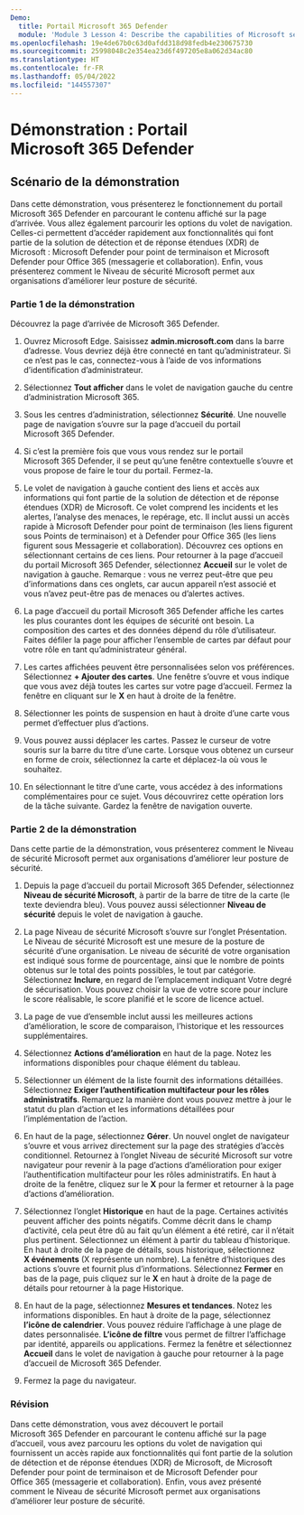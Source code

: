 ```yaml
---
Demo:
  title: Portail Microsoft 365 Defender
  module: 'Module 3 Lesson 4: Describe the capabilities of Microsoft security solutions: Describe threat protection with Microsoft 365 Defender'
ms.openlocfilehash: 19e4de67b0c63d0afdd318d98fedb4e230675730
ms.sourcegitcommit: 25998048c2e354ea23d6f497205e8a062d34ac80
ms.translationtype: HT
ms.contentlocale: fr-FR
ms.lasthandoff: 05/04/2022
ms.locfileid: "144557307"
---
```

# <a name="demo-the-microsoft-365-defender-portal"></a>Démonstration : Portail Microsoft 365 Defender

## <a name="demo-scenario"></a>Scénario de la démonstration

Dans cette démonstration, vous présenterez le fonctionnement du portail Microsoft 365 Defender en parcourant le contenu affiché sur la page d’arrivée. Vous allez également parcourir les options du volet de navigation. Celles-ci permettent d’accéder rapidement aux fonctionnalités qui font partie de la solution de détection et de réponse étendues (XDR) de Microsoft : Microsoft Defender pour point de terminaison et Microsoft Defender pour Office 365 (messagerie et collaboration).  Enfin, vous présenterez comment le Niveau de sécurité Microsoft permet aux organisations d’améliorer leur posture de sécurité.

### <a name="demo-part-1"></a>Partie 1 de la démonstration

Découvrez la page d’arrivée de Microsoft 365 Defender.

1. Ouvrez Microsoft Edge. Saisissez **admin.microsoft.com** dans la barre d’adresse.  Vous devriez déjà être connecté en tant qu’administrateur.  Si ce n’est pas le cas, connectez-vous à l’aide de vos informations d’identification d’administrateur.

1. Sélectionnez **Tout afficher** dans le volet de navigation gauche du centre d’administration Microsoft 365.

1. Sous les centres d’administration, sélectionnez **Sécurité**.  Une nouvelle page de navigation s’ouvre sur la page d’accueil du portail Microsoft 365 Defender.  

1. Si c’est la première fois que vous vous rendez sur le portail Microsoft 365 Defender, il se peut qu’une fenêtre contextuelle s’ouvre et vous propose de faire le tour du portail.  Fermez-la.

1. Le volet de navigation à gauche contient des liens et accès aux informations qui font partie de la solution de détection et de réponse étendues (XDR) de Microsoft. Ce volet comprend les incidents et les alertes, l’analyse des menaces, le repérage, etc.  Il inclut aussi un accès rapide à Microsoft Defender pour point de terminaison (les liens figurent sous Points de terminaison) et à Defender pour Office 365 (les liens figurent sous Messagerie et collaboration).  Découvrez ces options en sélectionnant certains de ces liens.  Pour retourner à la page d’accueil du portail Microsoft 365 Defender, sélectionnez **Accueil** sur le volet de navigation à gauche.  Remarque : vous ne verrez peut-être que peu d’informations dans ces onglets, car aucun appareil n’est associé et vous n’avez peut-être pas de menaces ou d’alertes actives.

1. La page d’accueil du portail Microsoft 365 Defender affiche les cartes les plus courantes dont les équipes de sécurité ont besoin. La composition des cartes et des données dépend du rôle d’utilisateur. Faites défiler la page pour afficher l’ensemble de cartes par défaut pour votre rôle en tant qu’administrateur général.

1. Les cartes affichées peuvent être personnalisées selon vos préférences.  Sélectionnez **+ Ajouter des cartes**. Une fenêtre s’ouvre et vous indique que vous avez déjà toutes les cartes sur votre page d’accueil.  Fermez la fenêtre en cliquant sur le **X** en haut à droite de la fenêtre.

1. Sélectionner les points de suspension en haut à droite d’une carte vous permet d’effectuer plus d’actions.  

1. Vous pouvez aussi déplacer les cartes. Passez le curseur de votre souris sur la barre du titre d’une carte. Lorsque vous obtenez un curseur en forme de croix, sélectionnez la carte et déplacez-la où vous le souhaitez.

1. En sélectionnant le titre d’une carte, vous accédez à des informations complémentaires pour ce sujet. Vous découvrirez cette opération lors de la tâche suivante.  Gardez la fenêtre de navigation ouverte.

### <a name="demo-part-2"></a>Partie 2 de la démonstration

Dans cette partie de la démonstration, vous présenterez comment le Niveau de sécurité Microsoft permet aux organisations d’améliorer leur posture de sécurité.

1. Depuis la page d’accueil du portail Microsoft 365 Defender, sélectionnez **Niveau de sécurité Microsoft**, à partir de la barre de titre de la carte (le texte deviendra bleu).  Vous pouvez aussi sélectionner **Niveau de sécurité** depuis le volet de navigation à gauche.

1. La page Niveau de sécurité Microsoft s’ouvre sur l’onglet Présentation.  Le Niveau de sécurité Microsoft est une mesure de la posture de sécurité d’une organisation. Le niveau de sécurité de votre organisation est indiqué sous forme de pourcentage, ainsi que le nombre de points obtenus sur le total des points possibles, le tout par catégorie. Sélectionnez **Inclure**, en regard de l’emplacement indiquant Votre degré de sécurisation. Vous pouvez choisir la vue de votre score pour inclure le score réalisable, le score planifié et le score de licence actuel.

1. La page de vue d’ensemble inclut aussi les meilleures actions d’amélioration, le score de comparaison, l’historique et les ressources supplémentaires.

1. Sélectionnez **Actions d’amélioration** en haut de la page.  Notez les informations disponibles pour chaque élément du tableau.  

1. Sélectionner un élément de la liste fournit des informations détaillées.  Sélectionnez **Exiger l’authentification multifacteur pour les rôles administratifs**.  Remarquez la manière dont vous pouvez mettre à jour le statut du plan d’action et les informations détaillées pour l’implémentation de l’action.

1. En haut de la page, sélectionnez **Gérer**.  Un nouvel onglet de navigateur s’ouvre et vous arrivez directement sur la page des stratégies d’accès conditionnel.  Retournez à l’onglet Niveau de sécurité Microsoft sur votre navigateur pour revenir à la page d’actions d’amélioration pour exiger l’authentification multifacteur pour les rôles administratifs. En haut à droite de la fenêtre, cliquez sur le **X** pour la fermer et retourner à la page d’actions d’amélioration.

1. Sélectionnez l’onglet **Historique** en haut de la page.  Certaines activités peuvent afficher des points négatifs.  Comme décrit dans le champ d’activité, cela peut être dû au fait qu’un élément a été retiré, car il n’était plus pertinent.  Sélectionnez un élément à partir du tableau d’historique.  En haut à droite de la page de détails, sous historique, sélectionnez **X événements** (X représente un nombre).  La fenêtre d’historiques des actions s’ouvre et fournit plus d’informations.  Sélectionnez **Fermer** en bas de la page, puis cliquez sur le **X** en haut à droite de la page de détails pour retourner à la page Historique.

1. En haut de la page, sélectionnez **Mesures et tendances**.  Notez les informations disponibles.  En haut à droite de la page, sélectionnez **l’icône de calendrier**.  Vous pouvez réduire l’affichage à une plage de dates personnalisée.  **L’icône de filtre** vous permet de filtrer l’affichage par identité, appareils ou applications.  Fermez la fenêtre et sélectionnez **Accueil** dans le volet de navigation à gauche pour retourner à la page d’accueil de Microsoft 365 Defender.

1. Fermez la page du navigateur.

### <a name="review"></a>Révision

Dans cette démonstration, vous avez découvert le portail Microsoft 365 Defender en parcourant le contenu affiché sur la page d’accueil, vous avez parcouru les options du volet de navigation qui fournissent un accès rapide aux fonctionnalités qui font partie de la solution de détection et de réponse étendues (XDR) de Microsoft, de Microsoft Defender pour point de terminaison et de Microsoft Defender pour Office 365 (messagerie et collaboration).  Enfin, vous avez présenté comment le Niveau de sécurité Microsoft permet aux organisations d’améliorer leur posture de sécurité.
